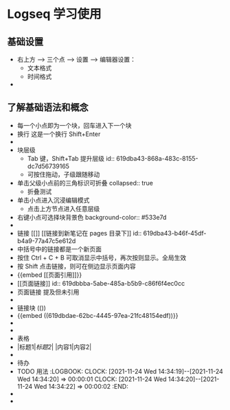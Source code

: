 # Logseq 学习使用
## 基础设置
- 右上方 --> 三个点 --> 设置 --> 编辑器设置：
	- 文本格式
	- 时间格式
-
## 了解基础语法和概念
- 每一个小点即为一个块，回车进入下一个块
- 换行
  这是一个换行 Shift+Enter
-
- 块层级
	- Tab 键，Shift+Tab 提升层级
	  id:: 619dba43-868a-483c-8155-dc7d56739165
	- 可按住拖动，子级跟随移动
- 单击父级小点前的三角标识可折叠
  collapsed:: true
	- 折叠测试
- 单击小点进入沉浸编辑模式
	- 点击上方节点进入任意层级
- 右键小点可选择块背景色
  background-color:: #533e7d
-
- 链接 [[]] [[链接到新笔记在 pages 目录下]]
  id:: 619dba43-b46f-45df-b4a9-77a47c5e612d
- 中括号中的链接都是一个新页面
- 按住 Ctrl + C + B 可取消显示中括号，再次按则显示。全局生效
- 按 Shift 点击链接，则可在侧边显示页面内容
- {{embed [[页面引用]]}}
- [[页面链接]]
  id:: 619dbbba-5abe-485a-b5b9-c86f6f4ec0cc
- 页面链接 提及但未引用
-
- 链接块 (())
- {{embed ((619dbdae-62bc-4445-97ea-21fc48154edf))}}
-
-
- 表格
- |标题1|*标题2*|
  |内容1|内容2|
-
- 待办
- TODO 用法
  :LOGBOOK:
  CLOCK: [2021-11-24 Wed 14:34:19]--[2021-11-24 Wed 14:34:20] =>  00:00:01
  CLOCK: [2021-11-24 Wed 14:34:20]--[2021-11-24 Wed 14:34:22] =>  00:00:02
  :END:
-
-